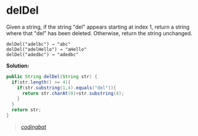 # delDel

Given a string, if the string "del" appears starting at index 1, return a string where that "del" has been deleted. Otherwise, return the string unchanged.

```
delDel("adelbc") → "abc"
delDel("adelHello") → "aHello"
delDel("adedbc") → "adedbc"
```

**Solution:**

```java
public String delDel(String str) {
  if(str.length() >= 4){
    if(str.substring(1,4).equals("del")){
      return str.charAt(0)+str.substring(4);
    }
  }
  return str;
}
```

> _[codingbat](http://codingbat.com/prob/p100905)_